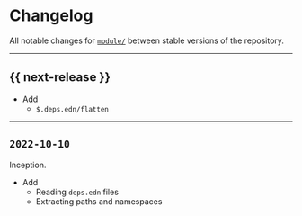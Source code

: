 # Changelog

All notable changes for [`module/`](../deps.edn) between stable versions of the
repository.


---


## {{ next-release }}

- Add
    - `$.deps.edn/flatten`

---


## `2022-10-10`

Inception.

- Add
    - Reading `deps.edn` files
    - Extracting paths and namespaces
